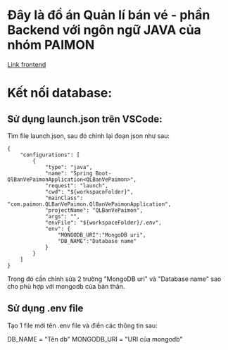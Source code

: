 # Đây là đồ án Quản lí bán vé - phần Backend với ngôn ngữ JAVA của nhóm PAIMON

[Link frontend](https://github.com/RioRichard/NhaXePaimonFE)



# Kết nối database:

## Sử dụng launch.json trên VSCode:

Tìm file launch.json, sau đó chỉnh lại đoạn json như sau:

````
{
    "configurations": [
        {
            "type": "java",
            "name": "Spring Boot-QlBanVePaimonApplication<QLBanVePaimon>",
            "request": "launch",
            "cwd": "${workspaceFolder}",
            "mainClass": "com.paimon.QLBanVePaimon.QlBanVePaimonApplication",
            "projectName": "QLBanVePaimon",
            "args": "",
            "envFile": "${workspaceFolder}/.env",
            "env": {
                "MONGODB_URI":"MongoDB uri",
                "DB_NAME":"Database name"
            }
        }
    ]
}
````

Trong đó cần chỉnh sửa 2 trường "MongoDB uri" và "Database name" sao cho phù hợp với mongodb của bản thân.

## Sử dụng .env file

Tạo 1 file mới tên .env file và điền các thông tin sau:

DB_NAME = "Tên db"
MONGODB_URI = "URI của mongodb"

